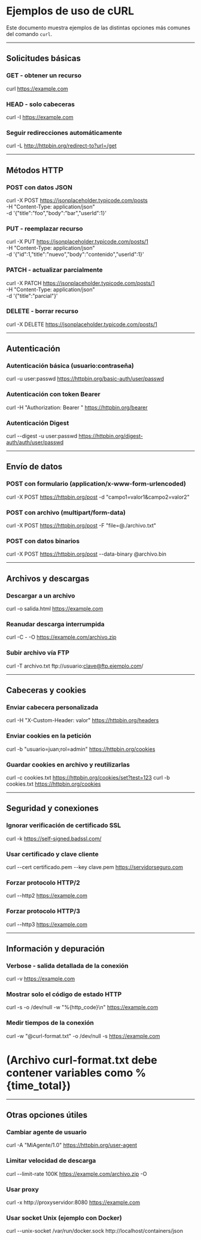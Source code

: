 # Ejemplos de uso de cURL

Este documento muestra ejemplos de las distintas opciones más comunes del comando `curl`.

---

## Solicitudes básicas

### GET - obtener un recurso
curl https://example.com

### HEAD - solo cabeceras
curl -I https://example.com

### Seguir redirecciones automáticamente
curl -L http://httpbin.org/redirect-to?url=/get

---

## Métodos HTTP

### POST con datos JSON
curl -X POST https://jsonplaceholder.typicode.com/posts \
  -H "Content-Type: application/json" \
  -d '{"title":"foo","body":"bar","userId":1}'

### PUT - reemplazar recurso
curl -X PUT https://jsonplaceholder.typicode.com/posts/1 \
  -H "Content-Type: application/json" \
  -d '{"id":1,"title":"nuevo","body":"contenido","userId":1}'

### PATCH - actualizar parcialmente
curl -X PATCH https://jsonplaceholder.typicode.com/posts/1 \
  -H "Content-Type: application/json" \
  -d '{"title":"parcial"}'

### DELETE - borrar recurso
curl -X DELETE https://jsonplaceholder.typicode.com/posts/1

---

## Autenticación

### Autenticación básica (usuario:contraseña)
curl -u user:passwd https://httpbin.org/basic-auth/user/passwd

### Autenticación con token Bearer
curl -H "Authorization: Bearer <TOKEN>" https://httpbin.org/bearer

### Autenticación Digest
curl --digest -u user:passwd https://httpbin.org/digest-auth/auth/user/passwd

---

## Envío de datos

### POST con formulario (application/x-www-form-urlencoded)
curl -X POST https://httpbin.org/post -d "campo1=valor1&campo2=valor2"

### POST con archivo (multipart/form-data)
curl -X POST https://httpbin.org/post -F "file=@./archivo.txt"

### POST con datos binarios
curl -X POST https://httpbin.org/post --data-binary @archivo.bin

---

## Archivos y descargas

### Descargar a un archivo
curl -o salida.html https://example.com

### Reanudar descarga interrumpida
curl -C - -O https://example.com/archivo.zip

### Subir archivo vía FTP
curl -T archivo.txt ftp://usuario:clave@ftp.ejemplo.com/

---

## Cabeceras y cookies

### Enviar cabecera personalizada
curl -H "X-Custom-Header: valor" https://httpbin.org/headers

### Enviar cookies en la petición
curl -b "usuario=juan;rol=admin" https://httpbin.org/cookies

### Guardar cookies en archivo y reutilizarlas
curl -c cookies.txt https://httpbin.org/cookies/set?test=123
curl -b cookies.txt https://httpbin.org/cookies

---

## Seguridad y conexiones

### Ignorar verificación de certificado SSL
curl -k https://self-signed.badssl.com/

### Usar certificado y clave cliente
curl --cert certificado.pem --key clave.pem https://servidorseguro.com

### Forzar protocolo HTTP/2
curl --http2 https://example.com

### Forzar protocolo HTTP/3
curl --http3 https://example.com

---

## Información y depuración

### Verbose - salida detallada de la conexión
curl -v https://example.com

### Mostrar solo el código de estado HTTP
curl -s -o /dev/null -w "%{http_code}\n" https://example.com

### Medir tiempos de la conexión
curl -w "@curl-format.txt" -o /dev/null -s https://example.com
# (Archivo curl-format.txt debe contener variables como %{time_total})

---

## Otras opciones útiles

### Cambiar agente de usuario
curl -A "MiAgente/1.0" https://httpbin.org/user-agent

### Limitar velocidad de descarga
curl --limit-rate 100K https://example.com/archivo.zip -O

### Usar proxy
curl -x http://proxyservidor:8080 https://example.com

### Usar socket Unix (ejemplo con Docker)
curl --unix-socket /var/run/docker.sock http://localhost/containers/json
